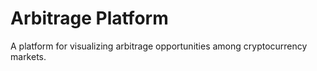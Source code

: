 # Arbitrage Platform
A platform for visualizing arbitrage opportunities among cryptocurrency markets.

